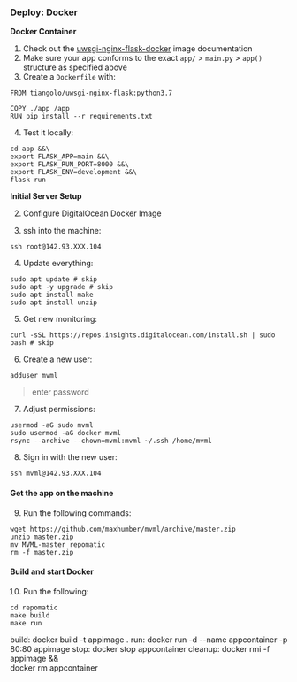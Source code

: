 ### Deploy: Docker

**Docker Container**

1. Check out the [uwsgi-nginx-flask-docker](https://github.com/tiangolo/uwsgi-nginx-flask-docker) image documentation
2. Make sure your app conforms to the exact `app/` > `main.py` > `app()` structure as specified above
3. Create a `Dockerfile` with:

```
FROM tiangolo/uwsgi-nginx-flask:python3.7

COPY ./app /app
RUN pip install --r requirements.txt
```

4. Test it locally:

```
cd app &&\
export FLASK_APP=main &&\
export FLASK_RUN_PORT=8000 &&\
export FLASK_ENV=development &&\
flask run
```

**Initial Server Setup**

2. Configure DigitalOcean Docker Image

3. ssh into the machine:

```
ssh root@142.93.XXX.104
```

4. Update everything:

```
sudo apt update # skip
sudo apt -y upgrade # skip
sudo apt install make
sudo apt install unzip
```

5. Get new monitoring:

```
curl -sSL https://repos.insights.digitalocean.com/install.sh | sudo bash # skip
```

6. Create a new user:

```
adduser mvml
```

> enter password

7. Adjust permissions:

```
usermod -aG sudo mvml
sudo usermod -aG docker mvml
rsync --archive --chown=mvml:mvml ~/.ssh /home/mvml
```

8. Sign in with the new user:

```
ssh mvml@142.93.XXX.104
```

#### Get the app on the machine

9. Run the following commands:

```
wget https://github.com/maxhumber/mvml/archive/master.zip
unzip master.zip
mv MVML-master repomatic
rm -f master.zip
```

#### Build and start Docker

10. Run the following:

```
cd repomatic
make build
make run
```



build:
	docker build -t appimage .
run:
	docker run -d --name appcontainer -p 80:80 appimage
stop:
	docker stop appcontainer
cleanup:
	docker rmi -f appimage &&\
	docker rm appcontainer